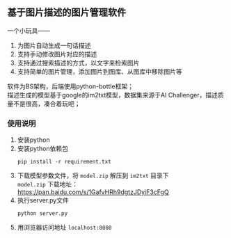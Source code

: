 ## 基于图片描述的图片管理软件
一个小玩具——    
1. 为图片自动生成一句话描述    
2. 支持手动修改图片对应的描述     
3. 支持通过搜索描述的方式，以文字来检索图片    
4. 支持简单的图片管理，添加图片到图库、从图库中移除图片等         
  
软件为BS架构，后端使用python-bottle框架；     
描述生成的模型基于google的im2txt模型，数据集来源于AI Challenger，描述质量不是很高，凑合着玩吧；      
  
### 使用说明    
1. 安装python      
2. 安装python依赖包    
    ```
    pip install -r requirement.txt
    ```
3. 下载模型参数文件，将 `model.zip` 解压到 `im2txt` 目录下     
    `model.zip` 下载地址：https://pan.baidu.com/s/1GafvHRh9dgtzJDyiF3cFgQ           
4. 执行server.py文件    
    ```
    python server.py
    ```
5. 用浏览器访问地址 `localhost:8080`        